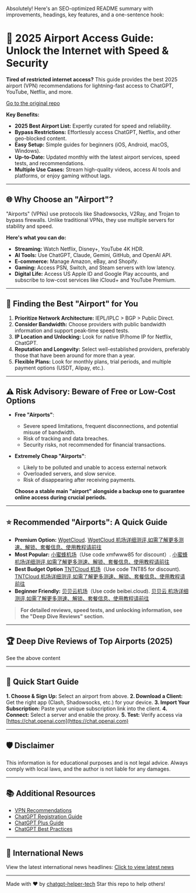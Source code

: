 Absolutely! Here's an SEO-optimized README summary with improvements, headings, key features, and a one-sentence hook:

# 🚀 2025 Airport Access Guide: Unlock the Internet with Speed & Security

**Tired of restricted internet access?** This guide provides the best 2025 airport (VPN) recommendations for lightning-fast access to ChatGPT, YouTube, Netflix, and more.

[Go to the original repo](https://github.com/chatgpt-helper-tech/airport-access)

**Key Benefits:**

*   **2025 Best Airport List:**  Expertly curated for speed and reliability.
*   **Bypass Restrictions:**  Effortlessly access ChatGPT, Netflix, and other geo-blocked content.
*   **Easy Setup:**  Simple guides for beginners (iOS, Android, macOS, Windows).
*   **Up-to-Date:**  Updated monthly with the latest airport services, speed tests, and recommendations.
*   **Multiple Use Cases:** Stream high-quality videos, access AI tools and platforms, or enjoy gaming without lags.

---

## 🌐 Why Choose an "Airport"?

"Airports" (VPNs) use protocols like Shadowsocks, V2Ray, and Trojan to bypass firewalls. Unlike traditional VPNs, they use multiple servers for stability and speed.

**Here's what you can do:**

*   **Streaming:** Watch Netflix, Disney+, YouTube 4K HDR.
*   **AI Tools:** Use ChatGPT, Claude, Gemini, GitHub, and OpenAI API.
*   **E-commerce:** Manage Amazon, eBay, and Shopify.
*   **Gaming:** Access PSN, Switch, and Steam servers with low latency.
*   **Digital Life:** Access US Apple ID and Google Play accounts, and subscribe to low-cost services like iCloud+ and YouTube Premium.

---

## 🧭 Finding the Best "Airport" for You

1.  **Prioritize Network Architecture:** IEPL/IPLC > BGP > Public Direct.
2.  **Consider Bandwidth:**  Choose providers with public bandwidth information and support peak-time speed tests.
3.  **IP Location and Unlocking:**  Look for native IP/home IP for Netflix, ChatGPT.
4.  **Reputation and Longevity:** Select well-established providers, preferably those that have been around for more than a year.
5.  **Flexible Plans:** Look for monthly plans, trial periods, and multiple payment options (USDT, Alipay, etc.).

---

## ⚠️ Risk Advisory: Beware of Free or Low-Cost Options

*   **Free "Airports"**:
    *   Severe speed limitations, frequent disconnections, and potential misuse of bandwidth.
    *   Risk of tracking and data breaches.
    *   Security risks, not recommended for financial transactions.

*   **Extremely Cheap "Airports"**:
    *   Likely to be polluted and unable to access external network
    *   Overloaded servers, and slow service.
    *   Risk of disappearing after receiving payments.

    **Choose a stable main "airport" alongside a backup one to guarantee online access during crucial periods.**

---

## ⭐ Recommended "Airports": A Quick Guide

*   **Premium Option:** [WgetCloud](https://invite.wgetcloud.ltd/auth/register?code=xEgJKS). [WgetCloud 机场详细测评,如需了解更多测速、解锁、套餐信息、使用教程请前往](https://gptvpnhelper.com/airport-access/wgetcloud/)
*   **Most Popular:** [小蜜蜂机场](https://tangwu095.xmfvipaff01.cc/register?aff=oClLBb5A)（Use code  xmfwww85 for discount）. [小蜜蜂机场详细测评,如需了解更多测速、解锁、套餐信息、使用教程请前往](https://gptvpnhelper.com/airport-access/xmf/)
*   **Best Budget Option** [TNTCloud 机场](https://tanu095.tntvipaff.cc/#/register?code=7MPbfr89)（Use code TNT85 for discount). [TNTCloud 机场详细测评,如需了解更多测速、解锁、套餐信息、使用教程请前往](https://gptvpnhelper.com/airport-access/tntcloud/)
*   **Beginner Friendly:** [贝贝云机场](https://beibeilink.top/register?code=Oa86Fbs3)（Use code  beibei.cloud).  [贝贝云 机场详细测评,如需了解更多测速、解锁、套餐信息、使用教程请前往](https://gptvpnhelper.com/airport-access/bby/)

>   **For detailed reviews, speed tests, and unlocking information, see the "Deep Dive Reviews" section.**

---

## 🏆 Deep Dive Reviews of Top Airports (2025)
See the above content

---

## 🚀 Quick Start Guide

**1.  Choose & Sign Up:** Select an airport from above.
**2.  Download a Client:** Get the right app (Clash, Shadowsocks, etc.) for your device.
**3.  Import Your Subscription:** Paste your unique subscription link into the client.
**4.  Connect:** Select a server and enable the proxy.
**5.  Test:** Verify access via [https://chat.openai.com](https://chat.openai.com)

---

## 🛡️ Disclaimer

This information is for educational purposes and is not legal advice. Always comply with local laws, and the author is not liable for any damages.

---

## 📚 Additional Resources

*   [VPN Recommendations](https://gptvpnhelper.com/network-access/)
*   [ChatGPT Registration Guide](https://gptvpnhelper.com/chatgpt-register-guide/)
*   [ChatGPT Plus Guide](https://gptvpnhelper.com/chatgpt-plus-guide/)
*   [ChatGPT Best Practices](https://gptvpnhelper.com/guide/)

---

## 📰 International News
View the latest international news headlines:
[Click to view latest news](https://github.com/chatgpt-helper-tech/airport-access/blob/main/latest-news.md)

---

Made with ❤️ by [chatgpt-helper-tech](https://github.com/chatgpt-helper-tech)
Star this repo to help others!